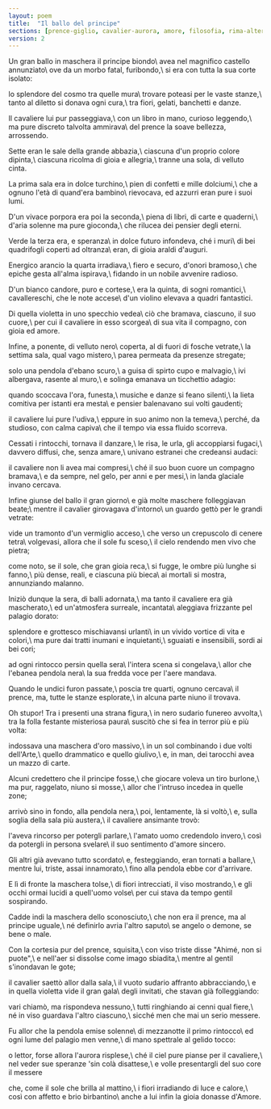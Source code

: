 ```yaml
---
layout: poem
title:  "Il ballo del principe"
sections: [prence-giglio, cavalier-aurora, amore, filosofia, rima-alternata, poesie, italiano]
version: 2
---
```


Un gran ballo in maschera il principe biondo\\
avea nel magnifico castello annunziato\\
ove da un morbo fatal, furibondo,\\
si era con tutta la sua corte isolato:

lo splendore del cosmo tra quelle mura\\
trovare poteasi per le vaste stanze,\\
tanto al diletto si donava ogni cura,\\
tra fiori, gelati, banchetti e danze.

Il cavaliere lui pur passeggiava,\\
con un libro in mano, curioso leggendo,\\
ma pure discreto talvolta ammirava\\
del prence la soave bellezza, arrossendo.

Sette eran le sale della grande abbazia,\\
ciascuna d'un proprio colore dipinta,\\
ciascuna ricolma di gioia e allegria,\\
tranne una sola, di velluto cinta.

La prima sala era in dolce turchino,\\
pien di confetti e mille dolciumi,\\
che a ognuno l'età di quand'era bambino\\
rievocava, ed azzurri eran pure i suoi lumi.

D'un vivace porpora era poi la seconda,\\
piena di libri, di carte e quaderni,\\
d'aria solenne ma pure gioconda,\\
che rilucea dei pensier degli eterni.

Verde la terza era, e speranza\\
in dolce futuro infondeva, ché i muri\\
di bei quadrifogli coperti ad oltranza\\
eran, di gioia araldi d'auguri.

Energico arancio la quarta irradiava,\\
fiero e securo, d'onori bramoso,\\
che epiche gesta all'alma ispirava,\\
fidando in un nobile avvenire radioso.

D'un bianco candore, puro e cortese,\\
era la quinta, di sogni romantici,\\
cavallereschi, che le note accese\\
d'un violino elevava a quadri fantastici.

Di quella violetta in uno specchio vedea\\
ciò che bramava, ciascuno, il suo cuore,\\
per cui il cavaliere in esso scorgea\\
di sua vita il compagno, con gioia ed amore.

Infine, a ponente, di velluto nero\\
coperta, al di fuori di fosche vetrate,\\
la settima sala, qual vago mistero,\\
parea permeata da presenze stregate;

solo una pendola d'ebano scuro,\\
a guisa di spirto cupo e malvagio,\\
ivi albergava, rasente al muro,\\
e solinga emanava un ticchettio adagio:

quando scoccava l'ora, funesta,\\
musiche e danze si feano silenti,\\
la lieta comitiva per istanti era mesta\\
e pensier balenavano sui volti gaudenti;

il cavaliere lui pure l'udiva,\\
eppure in suo animo non la temeva,\\
perché, da studioso, con calma capiva\\
che il tempo via essa fluido scorreva.

Cessati i rintocchi, tornava il danzare,\\
le risa, le urla, gli accoppiarsi fugaci,\\
davvero diffusi, che, senza amare,\\
univano estranei che credeansi audaci:

il cavaliere non li avea mai compresi,\\
ché il suo buon cuore un compagno bramava,\\
e da sempre, nel gelo, per anni e per mesi,\\
in landa glaciale invano cercava.

Infine giunse del ballo il gran giorno\\
e già molte maschere folleggiavan beate;\\
mentre il cavalier girovagava d'intorno\\
un guardo gettò per le grandi vetrate:

vide un tramonto d'un vermiglio acceso,\\
che verso un crepuscolo di cenere tetra\\
volgevasi, allora che il sole fu sceso,\\
il cielo rendendo men vivo che pietra;

come noto, se il sole, che gran gioia reca,\\
si fugge, le ombre più lunghe si fanno,\\
più dense, reali, e ciascuna più bieca\\
ai mortali si mostra, annunziando malanno.

Iniziò dunque la sera, di balli adornata,\\
ma tanto il cavaliere era già mascherato,\\
ed un'atmosfera surreale, incantata\\
aleggiava frizzante pel palagio dorato:

splendore e grottesco mischiavansi urlanti\\
in un vivido vortice di vita e colori,\\
ma pure dai tratti inumani e inquietanti,\\
sguaiati e insensibili, sordi ai bei cori;

ad ogni rintocco persin quella sera\\
l'intera scena si congelava,\\
allor che l'ebanea pendola nera\\
la sua fredda voce per l'aere mandava.

Quando le undici furon passate,\\
poscia tre quarti, ognuno cercava\\
il prence, ma, tutte le stanze esplorate,\\
in alcuna parte niuno il trovava.

Oh stupor! Tra i presenti una strana figura,\\
in nero sudario funereo avvolta,\\
tra la folla festante misteriosa paura\\
suscitò che si fea in terror più e più volta:

indossava una maschera d'oro massivo,\\
in un sol combinando i due volti dell'Arte,\\
quello drammatico e quello giulivo,\\
e, in man, dei tarocchi avea un mazzo di carte.

Alcuni credettero che il principe fosse,\\
che giocare voleva un tiro burlone,\\
ma pur, raggelato, niuno si mosse,\\
allor che l'intruso incedea in quelle zone;

arrivò sino in fondo, alla pendola nera,\\
poi, lentamente, là si voltò,\\
e, sulla soglia della sala più austera,\\
il cavaliere ansimante trovò:

l'aveva rincorso per potergli parlare,\\
l'amato uomo credendolo invero,\\
così da potergli in persona svelare\\
il suo sentimento d'amore sincero.

Gli altri già avevano tutto scordato\\
e, festeggiando, eran tornati a ballare,\\
mentre lui, triste, assai innamorato,\\
fino alla pendola ebbe cor d'arrivare.

E lì di fronte la maschera tolse,\\
di fiori intrecciati, il viso mostrando,\\
e gli occhi ormai lucidi a quell'uomo volse\\
per cui stava da tempo gentil sospirando.

Cadde indi la maschera dello sconosciuto,\\
che non era il prence, ma al principe uguale,\\
né definirlo avria l'altro saputo\\
se angelo o demone, se bene o male.

Con la cortesia pur del prence, squisita,\\
con viso triste disse "Ahimé, non si puote",\\
e nell'aer si dissolse come imago sbiadita,\\
mentre al gentil s'inondavan le gote;

il cavalier saettò allor dalla sala,\\
il vuoto sudario affranto abbracciando,\\
e in quella violetta vide il gran gala\\
degli invitati, che stavan già folleggiando:

vari chiamò, ma rispondeva nessuno,\\
tutti ringhiando ai cenni qual fiere,\\
né in viso guardava l'altro ciascuno,\\
sicché men che mai un serio messere.

Fu allor che la pendola emise solenne\\
di mezzanotte il primo rintocco\\
ed ogni lume del palagio men venne,\\
di mano spettrale al gelido tocco:

o lettor, forse allora l'aurora risplese,\\
ché il ciel pure pianse per il cavaliere,\\
nel veder sue speranze 'sin colà disattese,\\
e volle presentargli del suo core il messere

che, come il sole che brilla al mattino,\\
i fiori irradiando di luce e calore,\\
così con affetto e brio birbantino\\
anche a lui infin la gioia donasse d'Amore.
